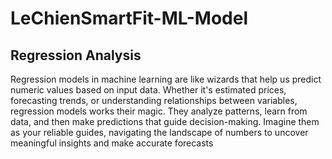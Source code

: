 # LeChienSmartFit-ML-Model
## Regression Analysis 
Regression models in machine learning are like wizards that help us predict numeric values based on input data. Whether it's estimated prices, forecasting trends, or understanding relationships between variables, regression models works their magic. They analyze patterns, learn from data, and then make predictions that guide decision-making. Imagine them as your reliable guides, navigating the landscape of numbers to uncover meaningful insights and make accurate forecasts
